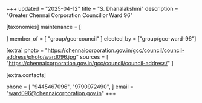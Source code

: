 +++
updated = "2025-04-12"
title = "S. Dhanalakshmi"
description = "Greater Chennai Corporation Councillor Ward 96"

[taxonomies]
maintenance = [

]
member_of = [
    "group/gcc-council"
]
elected_by = ["group/gcc-ward-96"]

[extra]
photo = "https://chennaicorporation.gov.in/gcc/council/council-address/photo/ward096.jpg"
sources = [
    "https://chennaicorporation.gov.in/gcc/council/council-address/"
]

[extra.contacts]

phone = [
    "9445467096",
    "9790972490",
    ]
email = "ward096@chennaicorporation.gov.in"
+++